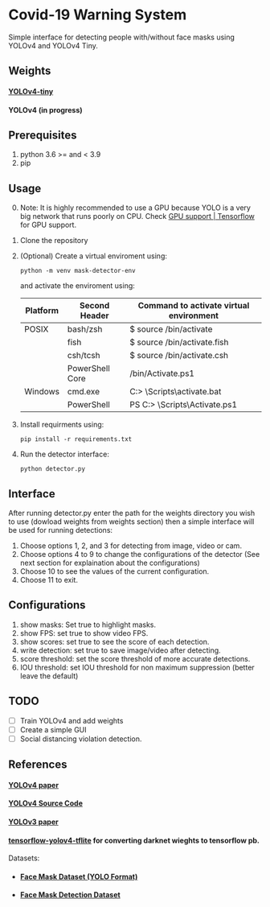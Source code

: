 # Covid-19 Warning System

Simple interface for detecting people with/without face masks using YOLOv4 and YOLOv4 Tiny.


## Weights

#### [YOLOv4-tiny]
#### YOLOv4 (in progress)



## Prerequisites

 1. python 3.6 >= and < 3.9
 2. pip


## Usage

0. Note: It is highly recommended to use a GPU because YOLO is a very big network that runs poorly on CPU.
Check [GPU support | Tensorflow] for GPU support.



1. Clone the repository 
2. (Optional) Create a virtual enviroment using:
    ```shell
    python -m venv mask-detector-env
    ```
    and activate the enviroment using:

    Platform | Second Header | Command to activate virtual environment
    ------------ | ------------- | -------------
    POSIX | bash/zsh | $ source <venv>/bin/activate
    || fish | $ source <venv>/bin/activate.fish
    || csh/tcsh | $ source <venv>/bin/activate.csh
    || PowerShell Core |  <venv>/bin/Activate.ps1
    Windows | cmd.exe | C:\> <venv>\Scripts\activate.bat
    || PowerShell | PS C:\> <venv>\Scripts\Activate.ps1


3. Install requirments using:

    ```shell
    pip install -r requirements.txt
    ```

4. Run the detector interface:
    ```shell
    python detector.py
    ```

## Interface

After running detector\.py enter the path for the weights directory you wish to use (dowload weights from weights section)  then a simple interface will be used for running detections:

1. Choose options 1, 2, and 3 for detecting from image, video or cam.
2. Choose options 4 to 9 to change the configurations of the detector (See next section for explaination about the configurations)
3. Choose 10 to see the values of the current configuration.
4. Choose 11 to exit.


## Configurations

1. show masks: Set true to highlight masks.
2. show FPS: set true to show video FPS.
3. show scores: set true to see the score of each detection.
4. write detection: set true to save image/video after detecting.
5. score threshold: set the score threshold of more accurate detections. 
6. IOU threshold: set IOU threshold for non maximum suppression (better leave the default)

## TODO

* [ ] Train YOLOv4 and add weights
* [ ] Create a simple GUI
* [ ] Social distancing violation detection.

## References
#### [YOLOv4 paper]
#### [YOLOv4 Source Code]
#### [YOLOv3 paper]
#### [tensorflow-yolov4-tflite] for converting darknet wieghts to tensorflow pb.

Datasets:
* #### [Face Mask Dataset (YOLO Format)]
* #### [Face Mask Detection Dataset]



<!-- Links -->
[YOLOv4 paper]: <https://arxiv.org/abs/2004.10934>
[YOLOv4 Source Code]: <https://github.com/AlexeyAB/darknet>
[YOLOv3 paper]: <https://arxiv.org/abs/1804.02767>
[tensorflow-yolov4-tflite]: <https://github.com/hunglc007/tensorflow-yolov4-tflite>
[GPU support | Tensorflow]: <https://www.tensorflow.org/install/gpu>
[Face Mask Dataset (YOLO Format)]: <https://www.kaggle.com/aditya276/face-mask-dataset-yolo-format>
[Face Mask Detection Dataset]: <https://www.kaggle.com/wobotintelligence/face-mask-detection-dataset>
[YOLOv4-tiny]: <https://drive.google.com/uc?export=download&id=1Rw5CCOxRK52-nFLWKKBAxvKeniJxOr7z>
